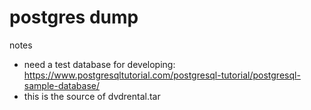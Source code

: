 # postgres dump

notes

- need a test database for developing: https://www.postgresqltutorial.com/postgresql-tutorial/postgresql-sample-database/
- this is the source of dvdrental.tar
